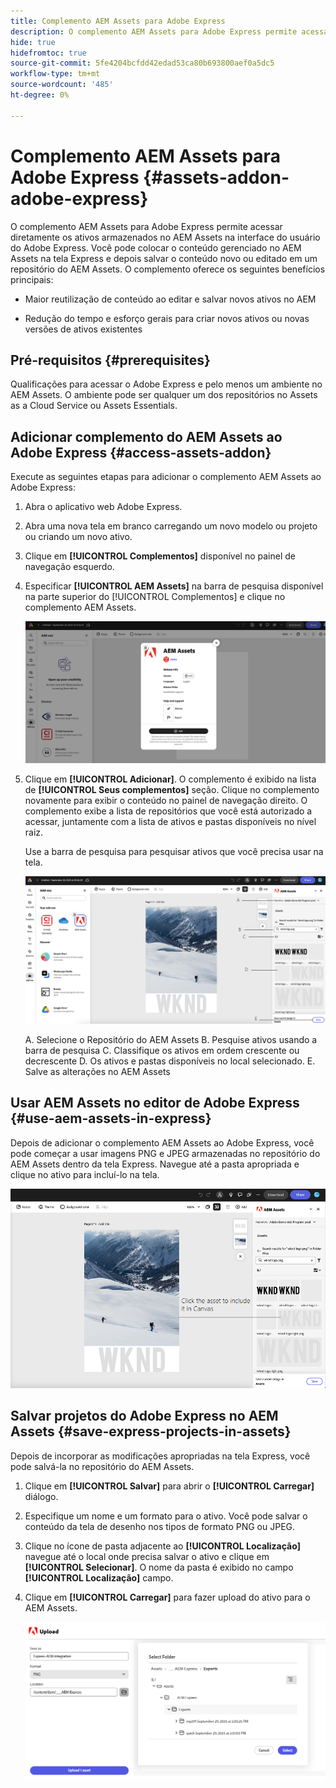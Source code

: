 ```yaml
---
title: Complemento AEM Assets para Adobe Express
description: O complemento AEM Assets para Adobe Express permite acessar diretamente os ativos armazenados no AEM Assets na interface do usuário do Adobe Express.
hide: true
hidefromtoc: true
source-git-commit: 5fe4204bcfdd42edad53ca80b693800aef0a5dc5
workflow-type: tm+mt
source-wordcount: '485'
ht-degree: 0%

---
```


# Complemento AEM Assets para Adobe Express {#assets-addon-adobe-express}

O complemento AEM Assets para Adobe Express permite acessar diretamente os ativos armazenados no AEM Assets na interface do usuário do Adobe Express. Você pode colocar o conteúdo gerenciado no AEM Assets na tela Express e depois salvar o conteúdo novo ou editado em um repositório do AEM Assets. O complemento oferece os seguintes benefícios principais:

* Maior reutilização de conteúdo ao editar e salvar novos ativos no AEM

* Redução do tempo e esforço gerais para criar novos ativos ou novas versões de ativos existentes

## Pré-requisitos {#prerequisites}

Qualificações para acessar o Adobe Express e pelo menos um ambiente no AEM Assets. O ambiente pode ser qualquer um dos repositórios no Assets as a Cloud Service ou Assets Essentials.


## Adicionar complemento do AEM Assets ao Adobe Express {#access-assets-addon}

Execute as seguintes etapas para adicionar o complemento AEM Assets ao Adobe Express:

1. Abra o aplicativo web Adobe Express.

1. Abra uma nova tela em branco carregando um novo modelo ou projeto ou criando um novo ativo.

1. Clique em **[!UICONTROL Complementos]** disponível no painel de navegação esquerdo.

1. Especificar **[!UICONTROL AEM Assets]** na barra de pesquisa disponível na parte superior do [!UICONTROL Complementos] e clique no complemento AEM Assets.

   ![Complemento do AEM Assets](assets/aem-assets-add-on.png)

1. Clique em **[!UICONTROL Adicionar]**. O complemento é exibido na lista de **[!UICONTROL Seus complementos]** seção. Clique no complemento novamente para exibir o conteúdo no painel de navegação direito. O complemento exibe a lista de repositórios que você está autorizado a acessar, juntamente com a lista de ativos e pastas disponíveis no nível raiz.

   Use a barra de pesquisa para pesquisar ativos que você precisa usar na tela.

   ![Pesquisar ativos no complemento AEM Assets](assets/assets-add-on-browse-assets.png)

   A. Selecione o Repositório do AEM Assets B. Pesquise ativos usando a barra de pesquisa C. Classifique os ativos em ordem crescente ou decrescente D. Os ativos e pastas disponíveis no local selecionado. E. Salve as alterações no AEM Assets



## Usar AEM Assets no editor de Adobe Express {#use-aem-assets-in-express}

Depois de adicionar o complemento AEM Assets ao Adobe Express, você pode começar a usar imagens PNG e JPEG armazenadas no repositório do AEM Assets dentro da tela Express. Navegue até a pasta apropriada e clique no ativo para incluí-lo na tela.

![Incluir ativos do complemento Assets](assets/aem-assets-add-on-include-assets.png)


## Salvar projetos do Adobe Express no AEM Assets {#save-express-projects-in-assets}

Depois de incorporar as modificações apropriadas na tela Express, você pode salvá-la no repositório do AEM Assets.

1. Clique em **[!UICONTROL Salvar]** para abrir o **[!UICONTROL Carregar]** diálogo.
1. Especifique um nome e um formato para o ativo. Você pode salvar o conteúdo da tela de desenho nos tipos de formato PNG ou JPEG.

1. Clique no ícone de pasta adjacente ao **[!UICONTROL Localização]** navegue até o local onde precisa salvar o ativo e clique em **[!UICONTROL Selecionar]**. O nome da pasta é exibido no campo **[!UICONTROL Localização]** campo.

1. Clique em **[!UICONTROL Carregar]** para fazer upload do ativo para o AEM Assets.

   ![Salvar ativos no AEM](assets/aem-assets-add-on-save.png)

